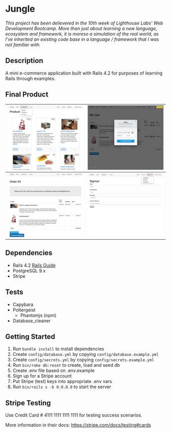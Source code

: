 # Jungle

*This project has been delievered in the 10th week of Lighthouse Labs' Web Development Bootcamp. More than just about learning a new language, ecosystem and framework, it is moreso a simulation of the real world, as I've inherited an existing code base in a language / framework that I was not familiar with.*

## Description

A mini e-commerce application built with Rails 4.2 for purposes of learning Rails through examples.

## Final Product

| !["Main page with categories scroll-down"](public/docs/images/finalprodmain_withcategoriesnavbar.png) | !["Payment feature with Stripe"](public/docs/images/finalprodpayment.png) |
| ------------- |:-------------:|
| !["Order confirmation page"](public/docs/images/finalprodorder.png) | !["Visitor sign up with admin scroll-down"](public/docs/images/finalprodsignup_withadminnavbar.png) |


## Dependencies

* Rails 4.2 [Rails Guide](http://guides.rubyonrails.org/v4.2/)
* PostgreSQL 9.x
* Stripe

## Tests
* Capybara
* Poltergeist
  * Phantomjs (npm)
* Database_cleaner

## Getting Started

1. Run `bundle install` to install dependencies
2. Create `config/database.yml` by copying `config/database.example.yml`
3. Create `config/secrets.yml` by copying `config/secrets.example.yml`
4. Run `bin/rake db:reset` to create, load and seed db
5. Create .env file based on .env.example
6. Sign up for a Stripe account
7. Put Stripe (test) keys into appropriate .env vars
8. Run `bin/rails s -b 0.0.0.0` to start the server

## Stripe Testing

Use Credit Card # 4111 1111 1111 1111 for testing success scenarios.

More information in their docs: <https://stripe.com/docs/testing#cards>